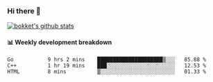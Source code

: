### Hi there 👋
[![bokket's github stats](https://github-readme-stats.vercel.app/api?username=bokket&show_icons=true&count_private=true)](https://github.com/anuraghazra/github-readme-stats)

#### :bar_chart: Weekly development breakdown
<!--START_SECTION:waka-->
```text
Go           9 hrs 2 mins    █████████████████████▒░░░   85.88 % 
C++          1 hr 19 mins    ███░░░░░░░░░░░░░░░░░░░░░░   12.53 % 
HTML         8 mins          ▒░░░░░░░░░░░░░░░░░░░░░░░░   01.33 % 
```
<!--END_SECTION:waka-->
